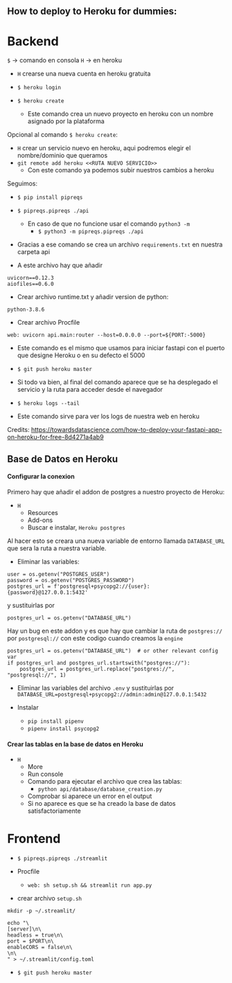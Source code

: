 
## How to deploy to Heroku for dummies:

# Backend

`$` -> comando en consola
`H` -> en heroku

- `H` crearse una nueva cuenta en heroku gratuita

- `$ heroku login`
- `$ heroku create`
  - Este comando crea un nuevo proyecto en heroku con un nombre asignado por la plataforma

Opcional al comando `$ heroku create`:

- `H` crear un servicio nuevo en heroku, aqui podremos elegir el nombre/dominio que queramos
- `git remote add heroku <<RUTA NUEVO SERVICIO>>`
  - Con este comando ya podemos subir nuestros cambios a heroku

Seguimos:

- `$ pip install pipreqs`
- `$ pipreqs.pipreqs ./api`

  - En caso de que no funcione usar el comando `python3 -m`
    - `$ python3 -m pipreqs.pipreqs ./api`

- Gracias a ese comando se crea un archivo `requirements.txt` en nuestra carpeta api
- A este archivo hay que añadir

```
uvicorn==0.12.3
aiofiles==0.6.0
```

- Crear archivo runtime.txt y añadir version de python:

```
python-3.8.6
```

- Crear archivo Procfile

```
web: uvicorn api.main:router --host=0.0.0.0 --port=${PORT:-5000}
```

- Este comando es el mismo que usamos para iniciar fastapi con el puerto que designe Heroku o en su defecto el 5000

- `$ git push heroku master`

- Si todo va bien, al final del comando aparece que se ha desplegado el servicio y la ruta para acceder desde el navegador

- `$ heroku logs --tail`
- Este comando sirve para ver los logs de nuestra web en heroku

Credits: https://towardsdatascience.com/how-to-deploy-your-fastapi-app-on-heroku-for-free-8d4271a4ab9

## Base de Datos en Heroku

#### Configurar la conexion

Primero hay que añadir el addon de postgres a nuestro proyecto de Heroku:

- `H`
  - Resources
  - Add-ons
  - Buscar e instalar, `Heroku postgres`

Al hacer esto se creara una nueva variable de entorno llamada `DATABASE_URL` que sera la ruta a nuestra variable.

- Eliminar las variables:

```
user = os.getenv("POSTGRES_USER")
password = os.getenv("POSTGRES_PASSWORD")
postgres_url = f'postgresql+psycopg2://{user}:{password}@127.0.0.1:5432'
```

y sustituirlas por

```
postgres_url = os.getenv("DATABASE_URL")
```

Hay un bug en este addon y es que hay que cambiar la ruta de `postgres://` por `postgresql://` con este codigo cuando creamos la `engine`

```
postgres_url = os.getenv("DATABASE_URL")  # or other relevant config var
if postgres_url and postgres_url.startswith("postgres://"):
    postgres_url = postgres_url.replace("postgres://", "postgresql://", 1)
```

- Eliminar las variables del archivo `.env` y sustituirlas por `DATABASE_URL=postgresql+psycopg2://admin:admin@127.0.0.1:5432`

- Instalar
  - `pip install pipenv`
  - `pipenv install psycopg2`

#### Crear las tablas en la base de datos en Heroku

- `H`
  - More
  - Run console
  - Comando para ejecutar el archivo que crea las tablas:
    - `python api/database/database_creation.py`
  - Comprobar si aparece un error en el output
  - Si no aparece es que se ha creado la base de datos satisfactoriamente

# Frontend

- `$ pipreqs.pipreqs ./streamlit`
- Procfile

  - `web: sh setup.sh && streamlit run app.py`

- crear archivo `setup.sh`

```
mkdir -p ~/.streamlit/

echo "\
[server]\n\
headless = true\n\
port = $PORT\n\
enableCORS = false\n\
\n\
" > ~/.streamlit/config.toml
```

- `$ git push heroku master`
